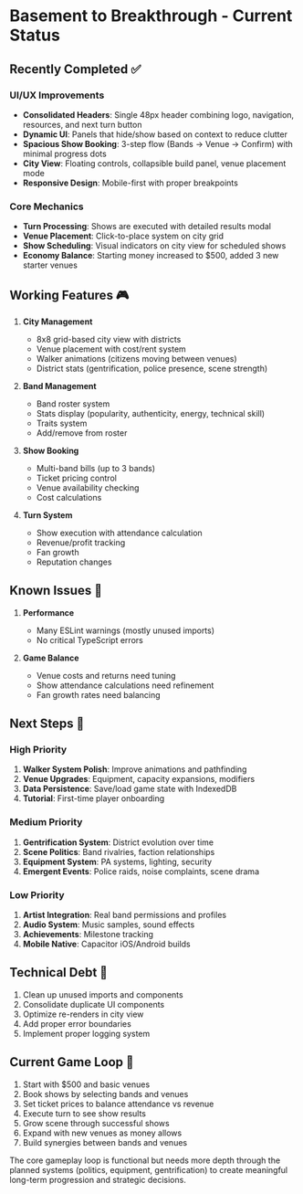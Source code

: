 # Basement to Breakthrough - Current Status

## Recently Completed ✅

### UI/UX Improvements
- **Consolidated Headers**: Single 48px header combining logo, navigation, resources, and next turn button
- **Dynamic UI**: Panels that hide/show based on context to reduce clutter
- **Spacious Show Booking**: 3-step flow (Bands → Venue → Confirm) with minimal progress dots
- **City View**: Floating controls, collapsible build panel, venue placement mode
- **Responsive Design**: Mobile-first with proper breakpoints

### Core Mechanics
- **Turn Processing**: Shows are executed with detailed results modal
- **Venue Placement**: Click-to-place system on city grid
- **Show Scheduling**: Visual indicators on city view for scheduled shows
- **Economy Balance**: Starting money increased to $500, added 3 new starter venues

## Working Features 🎮

1. **City Management**
   - 8x8 grid-based city view with districts
   - Venue placement with cost/rent system
   - Walker animations (citizens moving between venues)
   - District stats (gentrification, police presence, scene strength)

2. **Band Management**
   - Band roster system
   - Stats display (popularity, authenticity, energy, technical skill)
   - Traits system
   - Add/remove from roster

3. **Show Booking**
   - Multi-band bills (up to 3 bands)
   - Ticket pricing control
   - Venue availability checking
   - Cost calculations

4. **Turn System**
   - Show execution with attendance calculation
   - Revenue/profit tracking
   - Fan growth
   - Reputation changes

## Known Issues 🐛

1. **Performance**
   - Many ESLint warnings (mostly unused imports)
   - No critical TypeScript errors

2. **Game Balance**
   - Venue costs and returns need tuning
   - Show attendance calculations need refinement
   - Fan growth rates need balancing

## Next Steps 🚀

### High Priority
1. **Walker System Polish**: Improve animations and pathfinding
2. **Venue Upgrades**: Equipment, capacity expansions, modifiers
3. **Data Persistence**: Save/load game state with IndexedDB
4. **Tutorial**: First-time player onboarding

### Medium Priority
1. **Gentrification System**: District evolution over time
2. **Scene Politics**: Band rivalries, faction relationships
3. **Equipment System**: PA systems, lighting, security
4. **Emergent Events**: Police raids, noise complaints, scene drama

### Low Priority
1. **Artist Integration**: Real band permissions and profiles
2. **Audio System**: Music samples, sound effects
3. **Achievements**: Milestone tracking
4. **Mobile Native**: Capacitor iOS/Android builds

## Technical Debt 🔧

1. Clean up unused imports and components
2. Consolidate duplicate UI components
3. Optimize re-renders in city view
4. Add proper error boundaries
5. Implement proper logging system

## Current Game Loop 🎯

1. Start with $500 and basic venues
2. Book shows by selecting bands and venues
3. Set ticket prices to balance attendance vs revenue
4. Execute turn to see show results
5. Grow scene through successful shows
6. Expand with new venues as money allows
7. Build synergies between bands and venues

The core gameplay loop is functional but needs more depth through the planned systems (politics, equipment, gentrification) to create meaningful long-term progression and strategic decisions.